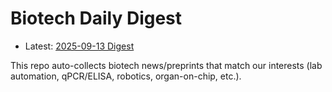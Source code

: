# Biotech Daily Digest

- Latest: [2025-09-13 Digest](digest/2025-09-13.md)

This repo auto-collects biotech news/preprints that match our interests (lab automation, qPCR/ELISA, robotics, organ-on-chip, etc.).
